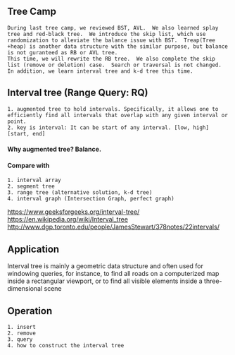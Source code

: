 
## Tree Camp

    During last tree camp, we reviewed BST, AVL.  We also learned splay tree and red-black tree.  We introduce the skip list, which use randomization to alleviate the balance issue with BST.  Treap(Tree +heap) is another data structure with the similar purpose, but balance is not guranteed as RB or AVL tree.
    This time, we will rewrite the RB tree.  We also complete the skip list (remove or deletion) case.  Search or traversal is not changed.  In addition, we learn interval tree and k-d tree this time.

## Interval tree (Range Query: RQ)

    1. augmented tree to hold intervals. Specifically, it allows one to efficiently find all intervals that overlap with any given interval or point.
    2. key is interval: It can be start of any interval. [low, high] [start, end]

#### Why augmented tree? Balance.

#### Compare with
    1. interval array 
    2. segment tree
    3. range tree (alternative solution, k-d tree)
    4. interval graph (Intersection Graph, perfect graph)

https://www.geeksforgeeks.org/interval-tree/
https://en.wikipedia.org/wiki/Interval_tree
http://www.dgp.toronto.edu/people/JamesStewart/378notes/22intervals/

## Application

Interval tree is mainly a geometric data structure and often used for windowing queries, for instance, to find all roads on a computerized map inside a rectangular viewport, or to find all visible elements inside a three-dimensional scene

## Operation

    1. insert
    2. remove
    3. query
    4. how to construct the interval tree
